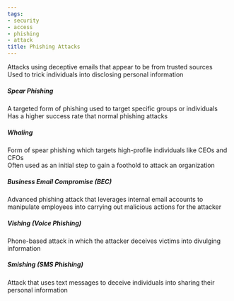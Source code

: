 ```yaml
---
tags:
- security
- access
- phishing
- attack
title: Phishing Attacks
---
```


Attacks using deceptive emails that appear to be from trusted sources  
Used to trick individuals into disclosing personal information

##### Spear Phishing
A targeted form of phishing used to target specific groups or individuals  
Has a higher success rate that normal phishing attacks

##### Whaling
Form of spear phishing which targets high-profile individuals like CEOs and CFOs  
Often used as an initial step to gain a foothold to attack an organization  

##### Business Email Compromise (BEC)
Advanced phishing attack that leverages internal email accounts to manipulate employees into carrying out malicious actions for the attacker

##### Vishing (Voice Phishing)
Phone-based attack in which the attacker deceives victims into divulging information

##### Smishing (SMS Phishing)
Attack that uses text messages to deceive individuals into sharing their personal information
